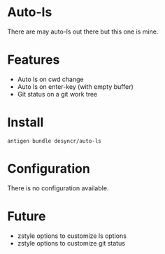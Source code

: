 # Auto-ls

There are may auto-ls out there but this one is mine.

# Features

- Auto ls on cwd change
- Auto ls on enter-key (with empty buffer)
- Git status on a git work tree

# Install

    antigen bundle desyncr/auto-ls

# Configuration

There is no configuration available.

# Future

- zstyle options to customize ls options
- zstyle options to customize git status
